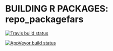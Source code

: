 # BUILDING R PACKAGES: repo_packagefars

  <!-- badges: start -->
  [![Travis build status](https://travis-ci.org/marcelamu95/repo_packagefars.svg?branch=master)](https://travis-ci.org/marcelamu95/repo_packagefars)
  <!-- badges: end -->

 <!-- badges: start -->
  [![AppVeyor build status](https://ci.appveyor.com/api/projects/status/github/marcelamu95/repo_packagefars?branch=master&svg=true)](https://ci.appveyor.com/project/marcelamu95/repo_packagefars)
  <!-- badges: end -->
